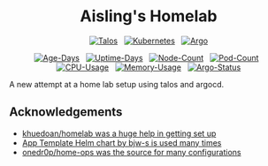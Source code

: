 <div align="center">

# Aisling's Homelab
[![Talos](https://img.shields.io/endpoint?url=https%3A%2F%2Fkromgo.dex136.xyz%2Ftalos_version%3Fformat%3Dendpoint&style=for-the-badge&logo=talos&logoColor=white&color=blue&label=%20)](https://www.talos.dev/)&nbsp;&nbsp;
[![Kubernetes](https://img.shields.io/endpoint?url=https%3A%2F%2Fkromgo.dex136.xyz%2Fkubernetes_version%3Fformat%3Dendpoint&style=for-the-badge&logo=kubernetes&logoColor=white&color=blue&label=%20)](https://kubernetes.io/)&nbsp;&nbsp;
[![Argo](https://img.shields.io/endpoint?url=https%3A%2F%2Fkromgo.dex136.xyz%2Fargocd_app_count%3Fformat%3Dendpoint&style=for-the-badge&logo=argo&logoColor=white&color=blue&label=%20)](https://argoproj.github.io/cd/)

</div>

<div align="center">

[![Age-Days](https://img.shields.io/endpoint?url=https%3A%2F%2Fkromgo.dex136.xyz%2Fcluster_age_days%3Fformat%3Dendpoint&style=flat-square&label=Age)](https://github.com/kashalls/kromgo/)&nbsp;&nbsp;
[![Uptime-Days](https://img.shields.io/endpoint?url=https%3A%2F%2Fkromgo.dex136.xyz%2Fcluster_uptime_days%3Fformat%3Dendpoint&style=flat-square&label=Uptime)](https://github.com/kashalls/kromgo/)&nbsp;&nbsp;
[![Node-Count](https://img.shields.io/endpoint?url=https%3A%2F%2Fkromgo.dex136.xyz%2Fcluster_node_count%3Fformat%3Dendpoint&style=flat-square&label=Nodes)](https://github.com/kashalls/kromgo/)&nbsp;&nbsp;
[![Pod-Count](https://img.shields.io/endpoint?url=https%3A%2F%2Fkromgo.dex136.xyz%2Fcluster_pod_count%3Fformat%3Dendpoint&style=flat-square&label=Pods)](https://github.com/kashalls/kromgo/)&nbsp;&nbsp;
[![CPU-Usage](https://img.shields.io/endpoint?url=https%3A%2F%2Fkromgo.dex136.xyz%2Fcluster_cpu_usage%3Fformat%3Dendpoint&style=flat-square&label=CPU)](https://github.com/kashalls/kromgo/)&nbsp;&nbsp;
[![Memory-Usage](https://img.shields.io/endpoint?url=https%3A%2F%2Fkromgo.dex136.xyz%2Fcluster_memory_usage%3Fformat%3Dendpoint&style=flat-square&label=Memory)](https://github.com/kashalls/kromgo/)&nbsp;&nbsp;
[![Argo-Status](https://img.shields.io/endpoint?url=https%3A%2F%2Fkromgo.dex136.xyz%2Fargocd_app_health%3Fformat%3Dendpoint&style=flat-square&label=Apps)](https://github.com/kashalls/kromgo/)

</div>

A new attempt at a home lab setup using talos and argocd.

## Acknowledgements
- [khuedoan/homelab was a huge help in getting set up](https://github.com/khuedoan/homelab)
- [App Template Helm chart by bjw-s is used many times](https://bjw-s.github.io/helm-charts/docs/app-template)
- [onedr0p/home-ops was the source for many configurations](https://github.com/onedr0p/home-ops)
